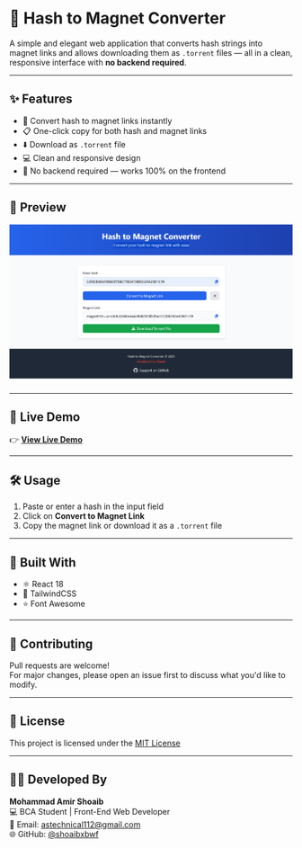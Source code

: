 # 🔗 Hash to Magnet Converter

A simple and elegant web application that converts hash strings into magnet links and allows downloading them as `.torrent` files — all in a clean, responsive interface with **no backend required**.

---

## ✨ Features

- 🔄 Convert hash to magnet links instantly  
- 📋 One-click copy for both hash and magnet links  
- ⬇️ Download as `.torrent` file  
- 💻 Clean and responsive design  
- 🚫 No backend required — works 100% on the frontend  

---

## 📸 Preview

<img src="./assets/preview.png" alt="Hash to Magnet Converter Preview" />

---

## 🚀 Live Demo

👉 [**View Live Demo**](https://shoaibxbwf.github.io/Hash2Magnet/)

---

## 🛠️ Usage

1. Paste or enter a hash in the input field  
2. Click on **Convert to Magnet Link**  
3. Copy the magnet link or download it as a `.torrent` file

---

## 🧰 Built With

- ⚛️ React 18  
- 🎨 TailwindCSS  
- ⭐ Font Awesome  

---

## 🤝 Contributing

Pull requests are welcome!  
For major changes, please open an issue first to discuss what you'd like to modify.

---

## 📄 License

This project is licensed under the [MIT License](https://choosealicense.com/licenses/mit/)

---

## 👨‍💻 Developed By

**Mohammad Amir Shoaib**  
💻 BCA Student | Front-End Web Developer  
📧 Email: [astechnical112@gmail.com](mailto:astechnical112@gmail.com)  
🌐 GitHub: [@shoaibxbwf](https://github.com/shoaibxbwf)

